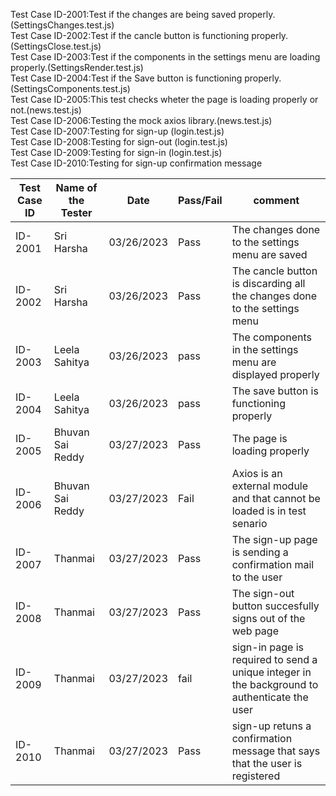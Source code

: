 Test Case ID-2001:Test if the changes are being saved properly.(SettingsChanges.test.js)<br>
Test Case ID-2002:Test if the cancle button is functioning properly.(SettingsClose.test.js)<br>
Test Case ID-2003:Test if the components in the settings menu are loading properly.(SettingsRender.test.js)<br>
Test Case ID-2004:Test if the Save button is functioning properly.(SettingsComponents.test.js)<br>
Test Case ID-2005:This test checks wheter the page is loading properly or not.(news.test.js) <br>
Test Case ID-2006:Testing the mock axios library.(news.test.js)<br>
Test Case ID-2007:Testing for sign-up (login.test.js)<br>
Test Case ID-2008:Testing for sign-out (login.test.js)<br>
Test Case ID-2009:Testing for sign-in (login.test.js)<br>
Test Case ID-2010:Testing for sign-up confirmation message<br>

| Test Case ID | Name of the Tester |Date| Pass/Fail | comment |
|---|---|---|---|---|
|ID-2001|Sri Harsha|03/26/2023|Pass|The changes done to the settings menu are saved|
|ID-2002|Sri Harsha|03/26/2023|Pass|The cancle button is discarding all the changes done to the settings menu|
|ID-2003|Leela Sahitya|03/26/2023|pass|The components in the settings menu are displayed properly|
|ID-2004|Leela Sahitya|03/26/2023|pass|The save button is functioning properly|
|ID-2005|Bhuvan Sai Reddy|03/27/2023|Pass|The page is loading properly|
|ID-2006|Bhuvan Sai Reddy|03/27/2023|Fail|Axios is an external module and that cannot be loaded is in test senario|
|ID-2007|Thanmai|03/27/2023|Pass|The sign-up page is sending a confirmation mail to the user|
|ID-2008|Thanmai|03/27/2023|Pass|The sign-out button succesfully signs out of the web page|
|ID-2009|Thanmai|03/27/2023|fail|sign-in page is required to send a unique integer in the background to authenticate the user|
|ID-2010|Thanmai|03/27/2023|Pass|sign-up retuns a confirmation message that says that the user is registered|
